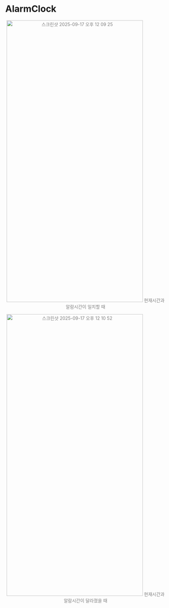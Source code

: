 # AlarmClock
<p align="center" style="color:gray">
<img width="428" height="883" alt="스크린샷 2025-09-17 오후 12 09 25" src="https://github.com/user-attachments/assets/8facf1db-74de-4b2a-8b93-bc5bec9ad1b0" />
현재시간과 알람시간이 일치할 때
</p> 

<p align="center" style="color:gray">
<img width="428" height="883" alt="스크린샷 2025-09-17 오후 12 10 52" src="https://github.com/user-attachments/assets/a56ca296-ee5c-4d78-b888-062bc337b8f8" />
현재시간과 알람시간이 달라졌을 때
</p> 
